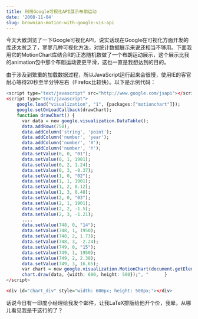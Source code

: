 ```yaml
---
title: 利用Google可视化API展示布朗运动
date: '2008-11-04'
slug: brownian-motion-with-google-vis-api
---
```


今天大致浏览了一下Google可视化API，说实话现在Google在可视化方面开发的库还太贫乏了，寥寥几种可视化方法，对统计数据展示来说还相当不够用。下面我用它的MotionChart库结合R的正态随机数做了一个布朗运动展示，这个展示比我的animation包中那个布朗运动要更平滑，这也一直是我想达到的目的。

由于涉及到繁重的加载数据过程，所以JavaScript运行起来会很慢，使用IE的客官耐心等待20秒至半分钟左右（Firefox比较快）。以下是示例代码：

```r
<script type="text/javascript" src="http://www.google.com/jsapi"></script>
<script type="text/javascript">
	google.load("visualization", "1", {packages:["motionchart"]});
	google.setOnLoadCallback(drawChart);
	function drawChart() {
	  var data = new google.visualization.DataTable();
	  data.addRows(750);
	  data.addColumn('string', 'point');
	  data.addColumn('number', 'year');
	  data.addColumn('number', 'X');
	  data.addColumn('number', 'Y');
	  data.setValue(0, 0, "01");
	  data.setValue(0, 1, 1901);
	  data.setValue(0, 2, 1.24);
	  data.setValue(0, 3, -0.37);
	  data.setValue(1, 0, "02");
	  data.setValue(1, 1, 1901);
	  data.setValue(1, 2, 0.12);
	  data.setValue(1, 3, 0.48);
	  data.setValue(2, 0, "03");
	  data.setValue(2, 1, 1901);
	  data.setValue(2, 2, -1.5);
	  data.setValue(2, 3, -1.21);
	  ....
	  data.setValue(748, 0, "14");
	  data.setValue(748, 1, 1950);
	  data.setValue(748, 2, 1.73);
	  data.setValue(748, 3, -2.24);
	  data.setValue(749, 0, "15");
	  data.setValue(749, 1, 1950);
	  data.setValue(749, 2, 2.38);
	  data.setValue(749, 3, 16.65);
	  var chart = new google.visualization.MotionChart(document.getElementById('chart_div'));
	  chart.draw(data, {width: 600, height: 500});", "      }
</script>

<div id="chart_div" style="width: 600px; height: 500px;"></div>
```

话说今日有一印度小经理给我发个邮件，让我LaTeX排版给他开个价，我晕，从哪儿看见我是干这行的了？
